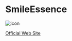 SmileEssence
============

![icon](https://raw.githubusercontent.com/laco0416/SmileEssence/master/res/drawable-hdpi/icon_application.png)

[Official Web Site](http://smileessence.lacolaco.net)
